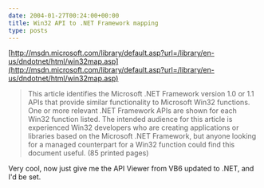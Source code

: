 ```yaml
---
date: 2004-01-27T00:24:00+00:00
title: Win32 API to .NET Framework mapping
type: posts
---
```

[http://msdn.microsoft.com/library/default.asp?url=/library/en-us/dndotnet/html/win32map.asp](http://msdn.microsoft.com/library/default.asp?url=/library/en-us/dndotnet/html/win32map.asp)



> This article identifies the Microsoft .NET Framework version 1.0 or 1.1 APIs that provide similar functionality to Microsoft Win32 functions. One or more relevant .NET Framework APIs are shown for each Win32 function listed. The intended audience for this article is experienced Win32 developers who are creating applications or libraries based on the Microsoft .NET Framework, but anyone looking for a managed counterpart for a Win32 function could find this document useful. (85 printed pages)

Very cool, now just give me the API Viewer from VB6 updated to .NET, and I'd be set.
